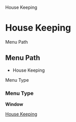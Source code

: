 
House Keeping
# House Keeping



Menu Path
## Menu Path



- House Keeping

Menu Type
### Menu Type

**Window**


[House Keeping](../../window-house-keeping.md)